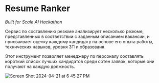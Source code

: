 # Resume Ranker

<i>Built for Scale AI Hackathon </i>

Сервис по составлению резюме анализирует несколько резюме, представленных в соответствии с заданным описанием вакансии, и присваивает оценку каждому кандидату на основе его опыта работы, технических навыков, уровня ЗП и образоваия.

Этот инструмент позволяет менеджеру по персоналу составлять короткий список лучших кандидатов среди сотен заявок, которые они получают на каждую должность.

![Screen Shot 2024-04-21 at 6 45 27 PM](https://github.com/swethag04/scaleai-hackathon/assets/18649557/89c4e0b9-4387-4ef9-992b-74589c6e3b43)
